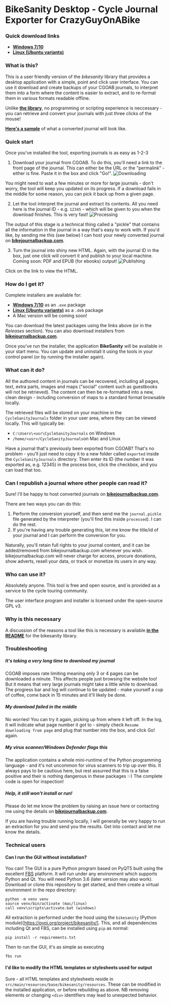 # BikeSanity Desktop - Cycle Journal Exporter for CrazyGuyOnABike

### Quick download links

- [**Windows 7/10**](https://github.com/JohnHenrySplitMyHeart/bikesanity-ui/releases/download/v1.0.0/BikeSanitySetup.exe)
- [**Linux (Ubuntu variants)**](https://github.com/JohnHenrySplitMyHeart/bikesanity-ui/releases/download/v1.0.0/BikeSanity.deb)


### What is this?

This is a user friendly version of the _bikesanity_ library that provides a desktop application with a simple, point and click user interface. You can use it download and create backups of your CGOAB journals, to interpret them into a form where the content is easier to extract, and to re-format them in various formats readable offline.

Unlike [**the library**](https://github.com/JohnHenrySplitMyHeart/bikesanity/), no programming or scripting experience is neccessary - you can retrieve and convert your journals with just three clicks of the mouse!

[**Here's a sample**](https://www.bikejournalbackup.com/journals/sample/index.html) of what a converted journal will look like.


### Quick start

Once you've installed the tool, exporting journals is as easy as 1-2-3

1. Download your journal from CGOAB. To do this, you'll need a link to the front page of the journal. This can either be the URL or the "permalink" - either is fine. Paste it in the box and click "Go!".
![Downloading](docs/download.png "Downloading")

You might need to wait a few minutes or more for large journals - don't worry, the tool will keep you updated on its progress. If a download fails in the middle for some reason, you can pick it back up from a given page.

2. Let the tool interpret the journal and extract its contents. All you need here is the journal ID - e.g. `12345` - which will be given to you when the download finishes. This is very fast!
![Processing](docs/processing.png "Processing")

The output of this stage is a technical thing called a "pickle" that contains all the information in the journal in a way that's easy to work with. If you'd like, by sending me this (see below) I can host your newly converted journal on [**bikejournalbackup.com**](https://www.bikejournalbackup.com).

3. Turn the journal into shiny new HTML. Again, with the journal ID in the box, just one click will convert it and publish to your local machine. Coming soon: PDF and EPUB (for ebooks) output!
![Publishing](docs/publish.png "Publishing")

Click on the link to view the HTML.


### How do I get it?

Complete installers are available for:

- [**Windows 7/10**](https://github.com/JohnHenrySplitMyHeart/bikesanity-ui/releases/download/v1.0.0/BikeSanitySetup.exe) as an `.exe` package
- [**Linux (Ubuntu variants)**](https://github.com/JohnHenrySplitMyHeart/bikesanity-ui/releases/download/v1.0.0/BikeSanity.deb) as a `.deb` package
- A Mac version will be coming soon!

You can download the latest packages using the links above (or in the _Releases_ section). You can also download installers from [**bikejournalbackup.com**](https://www.bikejournalbackup.com/download.html).

Once you've run the installer, the application **BikeSanity** will be available in your start menu. You can update and uninstall it using the tools in your control panel (or by running the installer again).

### What can it do?

All the authored content in journals can be recovered, including all pages, text, extra parts, images and maps ("social" content such as guestbooks will not be retrieved). The content can then be re-formatted into a new, clean design - including conversion of maps to a standard format browsable locally.

The retrieved files will be stored on your machine in the `CycleSanityJournals` folder in your user area, where they can be viewed locally. This will typically be:

- `C:\Users\<usr\CycleSanityJournals` on Windows
- `/home/<usr>/CycleSanityJournals`on Mac and Linux

Have a journal that's previously been exported from CGOAB? That's no problem - you'll just need to copy it to a new folder called `exported` inside the `CycleSanityJournals` directory. Then enter its ID (the number it was exported as, e.g. 12345) in the process box, click the checkbox, and you can load that too.

### Can I republish a journal where other people can read it?

Sure! I'll be happy to host converted journals on [**bikejournalbackup.com**](https://www.bikejournalbackup.com). 

There are two ways you can do this:

1. Perform the conversion yourself, and then send me the `journal.pickle` file generated by the interpreter (you'll find this inside `processed`). I can do the rest.
2. If you're having any trouble generating this, let me know the title/id of your journal and I can perform the conversion for you.

Naturally, you'll retain full rights to your journal content, and it can be added/removed from bikejournalbackup.com whenever you wish. bikejournalbackup.com will never charge for access, procure donations, show adverts, resell your data, or track or monetize its users in any way.

### Who can use it?

Absolutely anyone. This tool is free and open source, and is provided as a service to the cycle touring community. 

The user interface program and installer is licensed under the open-source GPL v3. 

### Why is this necessary

A discussion of the reasons a tool like this is necessary is available [**in the README**](https://github.com/JohnHenrySplitMyHeart/bikesanity#why-is-this-necessary) for the bikesanity library.

### Troubleshooting

##### It's taking a very long time to download my journal

CGOAB imposes rate limiting meaning only 3 or 4 pages can be downloaded a minute. This affects people just browsing the website too! But it means that very large journals might take a little while to download. The progress bar and log will continue to be updated - make yourself a cup of coffee, come back in 15 minutes and it'll likely be done.

##### My download failed in the middle

No worries! You can try it again, picking up from where it left off. In the log, it will indicate what page number it got to - simply check `Resume downloading from page` and plug that number into the box, and click Go! again.

##### My virus scanner/Windows Defender flags this

The application contains a whole mini-runtime of the Python programming language - and it's not uncommon for virus scanners to trip up over this. It always pays to be cautious here, but rest assurred that this is a false positive and their is nothing dangerous in these packages :-) The complete code is open for inspection!

##### Help, it still won't install or run!

Please do let me know the problem by raising an issue here or contacting me using the details on [**bikejournalbackup.com**](https://www.bikejournalbackup.com). 

If you are having trouble running locally, I will generally be very happy to run an extraction for you and send you the results. Get into contact and let me know the details.

### Technical users

#### Can I run the GUI without installation?

You can! The GUI is a pure Python program based on PyQT5 built using the excellent [FBS](https://build-system.fman.io/) platform. It will run under any environment which supports Python and Qt. You will need Python 3.6 (later version may also work). Download or clone this repository to get started, and then create a virtual environment in the repo directory:

    python -m venv venv
    source venv/bin/activate (mac/linux)
    call venv\scripts\activate.bat (windows)

All extraction is performed under the hood using the `bikesanity` (Python module)[https://pypi.org/project/bikesanity/]. This, and all dependencies including Qt and FBS, can be installed using `pip` as normal:

    pip install -r requirements.txt

Then to run the GUI, it's as simple as executing

    fbs run

#### I'd like to modify the HTML templates or stylesheets used for output

Sure - all HTML templates and stylesheets reside in `src/main/resources/base/bikesanity/resources`. These can be modified in the installed application, or before rebuilding as above. NB removing elements or changing `<div>` identifiers may lead to unexpected behavior.

